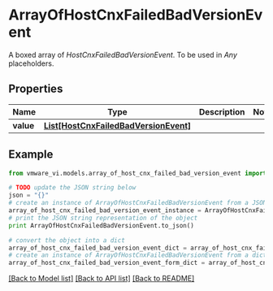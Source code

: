 # ArrayOfHostCnxFailedBadVersionEvent

A boxed array of *HostCnxFailedBadVersionEvent*. To be used in *Any* placeholders. 

## Properties
Name | Type | Description | Notes
------------ | ------------- | ------------- | -------------
**value** | [**List[HostCnxFailedBadVersionEvent]**](HostCnxFailedBadVersionEvent.md) |  | 

## Example

```python
from vmware_vi.models.array_of_host_cnx_failed_bad_version_event import ArrayOfHostCnxFailedBadVersionEvent

# TODO update the JSON string below
json = "{}"
# create an instance of ArrayOfHostCnxFailedBadVersionEvent from a JSON string
array_of_host_cnx_failed_bad_version_event_instance = ArrayOfHostCnxFailedBadVersionEvent.from_json(json)
# print the JSON string representation of the object
print ArrayOfHostCnxFailedBadVersionEvent.to_json()

# convert the object into a dict
array_of_host_cnx_failed_bad_version_event_dict = array_of_host_cnx_failed_bad_version_event_instance.to_dict()
# create an instance of ArrayOfHostCnxFailedBadVersionEvent from a dict
array_of_host_cnx_failed_bad_version_event_form_dict = array_of_host_cnx_failed_bad_version_event.from_dict(array_of_host_cnx_failed_bad_version_event_dict)
```
[[Back to Model list]](../README.md#documentation-for-models) [[Back to API list]](../README.md#documentation-for-api-endpoints) [[Back to README]](../README.md)



